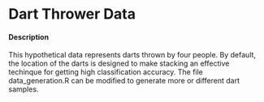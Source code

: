 # Dart Thrower Data

#### Description
This hypothetical data represents darts thrown by four people. By default, the location of the darts is designed to make stacking an effective techinque for getting high classification accuracy. The file data_generation.R can be modified to generate more or different dart samples.